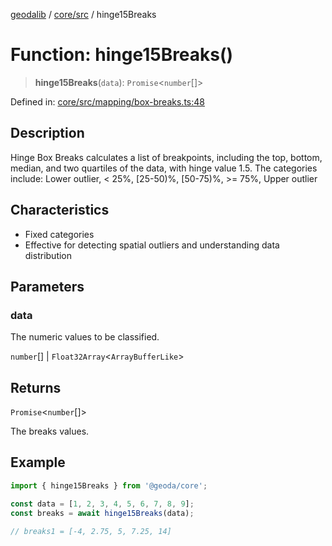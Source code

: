 [geodalib](../../../modules.md) / [core/src](../index.md) / hinge15Breaks

# Function: hinge15Breaks()

> **hinge15Breaks**(`data`): `Promise`\<`number`[]\>

Defined in: [core/src/mapping/box-breaks.ts:48](https://github.com/GeoDaCenter/geoda-lib/blob/5c8fba7800a0ff8c8ed4b8b260cc40d1229fb38a/js/packages/core/src/mapping/box-breaks.ts#L48)

## Description
Hinge Box Breaks calculates a list of breakpoints, including the top, bottom, median, and two quartiles of the data, with hinge value 1.5.
The categories include: Lower outlier, < 25%, [25-50)%, [50-75)%, >= 75%, Upper outlier

## Characteristics
- Fixed categories
- Effective for detecting spatial outliers and understanding data distribution

## Parameters

### data

The numeric values to be classified.

`number`[] | `Float32Array`\<`ArrayBufferLike`\>

## Returns

`Promise`\<`number`[]\>

The breaks values.

## Example

```ts
import { hinge15Breaks } from '@geoda/core';

const data = [1, 2, 3, 4, 5, 6, 7, 8, 9];
const breaks = await hinge15Breaks(data);

// breaks1 = [-4, 2.75, 5, 7.25, 14]
```
